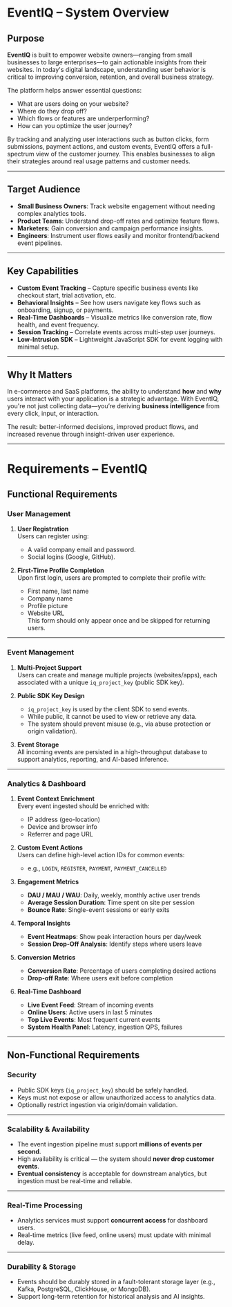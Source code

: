 # EventIQ – System Overview

## Purpose

**EventIQ** is built to empower website owners—ranging from small businesses to large enterprises—to gain actionable insights from their websites. In today's digital landscape, understanding user behavior is critical to improving conversion, retention, and overall business strategy.

The platform helps answer essential questions:
- What are users doing on your website?
- Where do they drop off?
- Which flows or features are underperforming?
- How can you optimize the user journey?

By tracking and analyzing user interactions such as button clicks, form submissions, payment actions, and custom events, EventIQ offers a full-spectrum view of the customer journey. This enables businesses to align their strategies around real usage patterns and customer needs.

---

## Target Audience

- **Small Business Owners**: Track website engagement without needing complex analytics tools.
- **Product Teams**: Understand drop-off rates and optimize feature flows.
- **Marketers**: Gain conversion and campaign performance insights.
- **Engineers**: Instrument user flows easily and monitor frontend/backend event pipelines.

---

## Key Capabilities

- **Custom Event Tracking** – Capture specific business events like checkout start, trial activation, etc.
- **Behavioral Insights** – See how users navigate key flows such as onboarding, signup, or payments.
- **Real-Time Dashboards** – Visualize metrics like conversion rate, flow health, and event frequency.
- **Session Tracking** – Correlate events across multi-step user journeys.
- **Low-Intrusion SDK** – Lightweight JavaScript SDK for event logging with minimal setup.

---

## Why It Matters

In e-commerce and SaaS platforms, the ability to understand **how** and **why** users interact with your application is a strategic advantage. With EventIQ, you're not just collecting data—you’re deriving **business intelligence** from every click, input, or interaction.

The result: better-informed decisions, improved product flows, and increased revenue through insight-driven user experience.

---

# Requirements – EventIQ

## Functional Requirements

### User Management

1. **User Registration**  
   Users can register using:
    - A valid company email and password.
    - Social logins (Google, GitHub).

2. **First-Time Profile Completion**  
   Upon first login, users are prompted to complete their profile with:
    - First name, last name
    - Company name
    - Profile picture
    - Website URL  
      This form should only appear once and be skipped for returning users.

---

### Event Management

1. **Multi-Project Support**  
   Users can create and manage multiple projects (websites/apps), each associated with a unique `iq_project_key` (public SDK key).

2. **Public SDK Key Design**
    - `iq_project_key` is used by the client SDK to send events.
    - While public, it cannot be used to view or retrieve any data.
    - The system should prevent misuse (e.g., via abuse protection or origin validation).

3. **Event Storage**  
   All incoming events are persisted in a high-throughput database to support analytics, reporting, and AI-based inference.

---

### Analytics & Dashboard

1. **Event Context Enrichment**  
   Every event ingested should be enriched with:
    - IP address (geo-location)
    - Device and browser info
    - Referrer and page URL

2. **Custom Event Actions**  
   Users can define high-level action IDs for common events:
    - e.g., `LOGIN`, `REGISTER`, `PAYMENT`, `PAYMENT_CANCELLED`

3. **Engagement Metrics**
    - **DAU / MAU / WAU**: Daily, weekly, monthly active user trends
    - **Average Session Duration**: Time spent on site per session
    - **Bounce Rate**: Single-event sessions or early exits

4. **Temporal Insights**
    - **Event Heatmaps**: Show peak interaction hours per day/week
    - **Session Drop-Off Analysis**: Identify steps where users leave

5. **Conversion Metrics**
    - **Conversion Rate**: Percentage of users completing desired actions
    - **Drop-off Rate**: Where users exit before completion

6. **Real-Time Dashboard**
    - **Live Event Feed**: Stream of incoming events
    - **Online Users**: Active users in last 5 minutes
    - **Top Live Events**: Most frequent current events
    - **System Health Panel**: Latency, ingestion QPS, failures

---

## Non-Functional Requirements

### Security

- Public SDK keys (`iq_project_key`) should be safely handled.
- Keys must not expose or allow unauthorized access to analytics data.
- Optionally restrict ingestion via origin/domain validation.

---

### Scalability & Availability

- The event ingestion pipeline must support **millions of events per second**.
- High availability is critical — the system should **never drop customer events**.
- **Eventual consistency** is acceptable for downstream analytics, but ingestion must be real-time and reliable.

---

### Real-Time Processing

- Analytics services must support **concurrent access** for dashboard users.
- Real-time metrics (live feed, online users) must update with minimal delay.

---

### Durability & Storage

- Events should be durably stored in a fault-tolerant storage layer (e.g., Kafka, PostgreSQL, ClickHouse, or MongoDB).
- Support long-term retention for historical analysis and AI insights.

